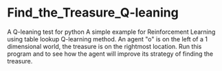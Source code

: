 # Find_the_Treasure_Q-leaning
A Q-leaning test for python
A simple example for Reinforcement Learning using table lookup Q-learning method. An agent "o" is on the left of a 1 dimensional world, the treasure is on the rightmost location.
Run this program and to see how the agent will improve its strategy of finding the treasure.
